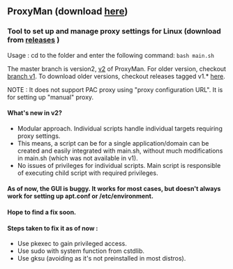 ## ProxyMan (download [here](https://github.com/himanshub16/ProxyMan/releases/latest/))
### Tool to set up and manage proxy settings for Linux (download from [releases](https://github.com/himanshub16/ProxyMan/releases/) )

Usage :
cd to the folder and enter the following command:
`
bash main.sh
`

The master branch is version2, [v2](https://github.com/himanshub16/ProxyMan/) of ProxyMan.
For older version, checkout [branch v1](https://github.com/himanshub16/ProxyMan/tree/v1).
To download older versions, checkout releases tagged v1.* [here](https://github.com/himanshub16/ProxyMan/releases).

NOTE : It does not support PAC proxy using "proxy configuration URL". It is for setting up "manual" proxy.

#### What's new in v2?
* Modular approach. Individual scripts handle individual targets requiring proxy settings.
* This means, a script can be for a single application/domain can be created and easily integrated with main.sh, without much modifications in main.sh (which was not available in v1).
* No issues of privileges for individual scripts. Main script is responsible of executing child script with required privileges. 

#### As of now, the GUI is buggy. It works for most cases, but doesn't always work for setting up apt.conf or /etc/environment. 
#### Hope to find a fix soon.

#### Steps taken to fix it as of now : 
  * Use pkexec to gain privileged access.
  * Use sudo with system function from cstdlib.
  * Use gksu (avoiding as it's not preinstalled in most distros).
  


